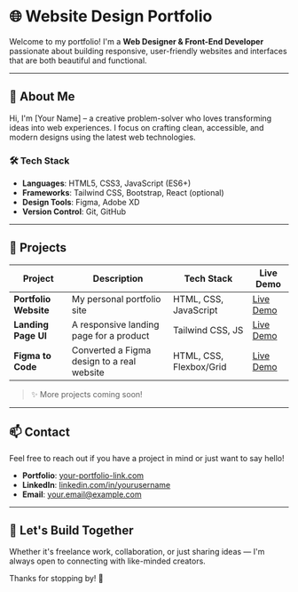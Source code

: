 # 🌐 Website Design Portfolio

Welcome to my portfolio! I'm a **Web Designer & Front-End Developer** passionate about building responsive, user-friendly websites and interfaces that are both beautiful and functional.

---

## 🚀 About Me

Hi, I'm [Your Name] – a creative problem-solver who loves transforming ideas into web experiences. I focus on crafting clean, accessible, and modern designs using the latest web technologies.

### 🛠️ Tech Stack

- **Languages**: HTML5, CSS3, JavaScript (ES6+)
- **Frameworks**: Tailwind CSS, Bootstrap, React (optional)
- **Design Tools**: Figma, Adobe XD
- **Version Control**: Git, GitHub

---

## 💼 Projects

| Project | Description | Tech Stack | Live Demo |
|--------|-------------|------------|-----------|
| **Portfolio Website** | My personal portfolio site | HTML, CSS, JavaScript | [Live Demo](#) |
| **Landing Page UI** | A responsive landing page for a product | Tailwind CSS, JS | [Live Demo](#) |
| **Figma to Code** | Converted a Figma design to a real website | HTML, CSS, Flexbox/Grid | [Live Demo](#) |

> ✨ More projects coming soon!

---

## 📫 Contact

Feel free to reach out if you have a project in mind or just want to say hello!

- **Portfolio**: [your-portfolio-link.com](#)
- **LinkedIn**: [linkedin.com/in/yourusername](#)
- **Email**: your.email@example.com

---

## 🙌 Let's Build Together

Whether it's freelance work, collaboration, or just sharing ideas — I'm always open to connecting with like-minded creators.

Thanks for stopping by! 🌟

